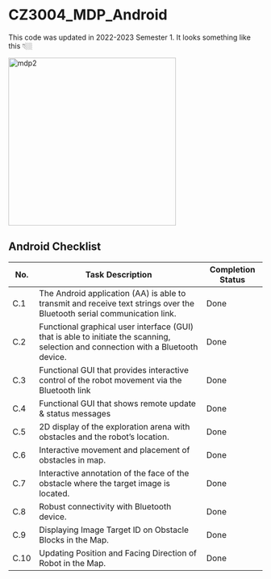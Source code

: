 # CZ3004_MDP_Android  
This code was updated in 2022-2023 Semester 1.
It looks something like this 👇🏼  

<img width="332" alt="mdp2" src="https://github.com/xitij27/mdp_android/assets/79000102/d0ef4ad3-342f-48ea-80d6-0c218fe22dd1">

## Android Checklist
|No.|Task Description|Completion Status|
|---|----------------|-----------------|
|C.1| The Android application (AA) is able to transmit and receive text strings over the Bluetooth serial communication link.|Done|
|C.2| Functional graphical user interface (GUI) that is able to initiate the scanning, selection and connection with a Bluetooth device.|Done|
|C.3| Functional GUI that provides interactive control of the robot movement via the Bluetooth link |Done|
|C.4| Functional GUI that shows remote update & status messages|Done|
|C.5| 2D display of the exploration arena with obstacles and the robot’s location. |Done|
|C.6| Interactive movement and placement of obstacles in map.|Done|
|C.7| Interactive annotation of the face of the obstacle where the target image is located.|Done|
|C.8| Robust connectivity with Bluetooth device. |Done|
|C.9| Displaying Image Target ID on Obstacle Blocks in the Map. |Done|
|C.10| Updating Position and Facing Direction of Robot in the Map.|Done|
